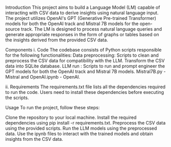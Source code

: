 Introduction
This project aims to build a Language Model (LM) capable of interacting with CSV data to derive insights using natural language input. The project utilizes OpenAI's GPT (Generative Pre-trained Transformer) models for both the OpenAI track and Mistral 7B models for the open-source track. The LM is designed to process natural language queries and generate appropriate responses in the form of graphs or tables based on the insights derived from the provided CSV data.

Components
  i. Code
The codebase consists of Python scripts responsible for the following functionalities:
Data preprocessing: Scripts to clean and preprocess the CSV data for compatibility with the LLM. Transform the CSV data into SQLite database.
LLM run : Scripts to run and prompt engineer the GPT models for both the OpenAI track and Mistral 7B models.
          Mistral7B.py - Mistral and OpenAI.ipynb - OpenAI.


  ii. Requirements
The requirements.txt file lists all the dependencies required to run the code. Users need to install these dependencies before executing the scripts.



Usage
To run the project, follow these steps:

Clone the repository to your local machine.
Install the required dependencies using pip install -r requirements.txt.
Preprocess the CSV data using the provided scripts.
Run the LLM models using the preprocessed data.
Use the ipynb files to interact with the trained models and obtain insights from the CSV data.










